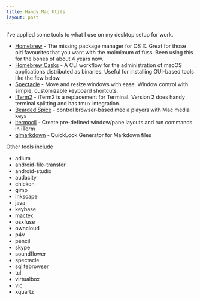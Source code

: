```yaml
---
title: Handy Mac Utils
layout: post
---
```


I've applied some tools to what I use on my desktop setup for work. 

* [Homebrew](http://brew.sh) - The missing package manager for OS X. Great for those old favourites that you want with the moimimum of fuss. Been using this for the bones of about 4 years now. 
* [Homebrew Casks](https://formulae.brew.sh/cask/) - A CLI workflow for the administration of macOS applications distributed as binaries. Useful for installing GUI-based tools like the few below.
* [Spectacle](http://spectacleapp.com/) - Move and resize windows with ease. Window control with simple, customizable keyboard shortcuts.
* [iTerm2](http://iterm2.com/) - iTerm2 is a replacement for Terminal. Version 2 does handy terminal splitting and has tmux integration. 
* [Bearded Spice](http://beardedspice.com/) - control browser-based media players with Mac media keys
* [itermocil](https://github.com/TomAnthony/itermocil) - Create pre-defined window/pane layouts and run commands in iTerm
* [qlmarkdown](https://github.com/toland/qlmarkdown) - QuickLook Generator for Markdown files

Other tools include

- adium
- android-file-transfer
- android-studio
- audacity
- chicken
- gimp
- inkscape
- java
- keybase
- mactex
- osxfuse
- owncloud
- p4v
- pencil
- skype
- soundflower
- spectacle
- sqlitebrowser
- tcl
- virtualbox
- vlc
- xquartz

